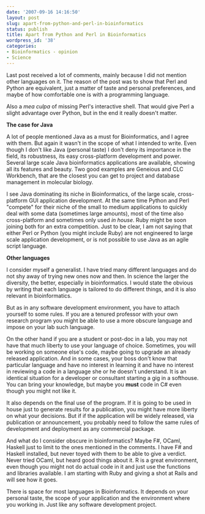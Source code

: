 ```yaml
---
date: '2007-09-16 14:16:50'
layout: post
slug: apart-from-python-and-perl-in-bioinformatics
status: publish
title: Apart from Python and Perl in Bioinformatics
wordpress_id: '38'
categories:
- Bioinformatics - opinion
- Science
---
```


Last post received a lot of comments, mainly because I did not mention other languages on it. The reason of the post was to show that Perl and Python are equivalent, just a matter of taste and personal preferences, and maybe of how comfortable one is with a programming language. 

Also a _mea culpa_ of missing Perl's interactive shell. That would give Perl a slight advantage over Python, but in the end it really doesn't matter.

**The case for Java**

A lot of people mentioned Java as a must for Bioinformatics, and I agree with them. But again it wasn't in the scope of what I intended to write. Even though I don't like Java (personal taste) I don't deny its importance in the field, its robustness, its easy cross-platform development and power. Several large scale Java bioinformatics applications are available, showing all its features and beauty. Two good examples are Geneious and CLC Workbench, that are the closest you can get to project and database management in molecular biology. 

I see Java dominating its niche in Bioinformatics, of the large scale, cross-platform GUI application development. At the same time Python and Perl "compete" for their niche of the small to medium applications to quickly deal with some data (sometimes large amounts), most of the time also cross-platform and sometimes only used _in house_. Ruby might be soon joining both for an extra competition. Just to be clear, I am not saying that either Perl or Python (you might include Ruby) are not engineered to large scale application development, or is not possible to use Java as an agile script language.

**Other languages**

I consider myself a generalist. I have tried many different languages and do not shy away of trying new ones now and then. In science the larger the diversity, the better, especially in bioinformatics. I would state the obvious by writing that each language is tailored to do different things, and it is also relevant in bioinformatics. 

But as in any software development environment, you have to attach yourself to some rules. If you are a tenured professor with your own research program you might be able to use a more obscure language and impose on your lab such language. 

On the other hand if you are a student or post-doc in a lab, you may not have that much liberty to use your language of choice. Sometimes, you will be working on someone else's code, maybe going to upgrade an already released application. And in some cases, your boss don't know that particular language and have no interest in learning it and have no interest in reviewing a code in a language she or he doesn't understand. It is an identical situation for a developer or consultant starting a gig in a softhouse. You can bring your knowledge, but maybe you **must** code in C# even though you might not like it.

It also depends on the final use of the program. If it is going to be used in house just to generate results for a publication, you might have more liberty on what your decisions. But if if the application will be widely released, via publication or announcement, you probably need to follow the same rules of development and deployment as any commercial package.

And what do I consider obscure in bioinformatics? Maybe F#, OCaml, Haskell just to limit to the ones mentioned in the comments. I have F# and Haskell installed, but never toyed with them to be able to give a verdict. Never tried OCaml, but heard good things about it. R is a great environment, even though you might not do actual code in it and just use the functions and libraries available. I am starting with Ruby and giving a shot at Rails and will see how it goes. 

There is space for most languages in Bioinformatics. It depends on your personal taste, the scope of your application and the environment where you working in. Just like any software development project.

